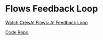 # Flows Feedback Loop

[Watch CrewAI Flows: AI Feedback Loop](https://www.youtube.com/watch?v=HXP3u_D_xSY)

[Code Repo](https://github.com/bhancockio/flows-feedback-loop)